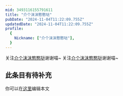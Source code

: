 ```yaml
---
mid: 3493116155791611
title: "介个沫沫憨憨哒"
pubDate: "2024-11-04T11:22:09.755Z"
updatedDate: "2024-11-04T11:22:09.755Z"
profile:
  {
    Nickname: ["介个沫沫憨憨哒"],
  }
---
```


关注[介个沫沫憨憨哒](https://space.bilibili.com/3493116155791611)谢谢喵~ 关注[介个沫沫憨憨哒](https://space.bilibili.com/3493116155791611)谢谢喵~

## 此条目有待补充
你可以在[这里](https://github.com/Yuhanawa/VTuber.ICU/edit/master/src/content/v/介个沫沫憨憨哒/index.md)编辑本文
